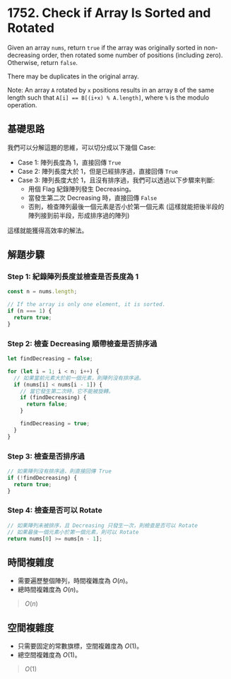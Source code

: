 # 1752. Check if Array Is Sorted and Rotated

Given an array `nums`, return `true` if the array was originally sorted in non-decreasing order, 
then rotated some number of positions (including zero). Otherwise, return `false`.

There may be duplicates in the original array.

Note: An array `A` rotated by `x` positions results in an array `B` of the same length such that 
`A[i] == B[(i+x) % A.length]`, where `%` is the modulo operation.

## 基礎思路

我們可以分解這題的思維，可以切分成以下幾個 Case:

- Case 1: 陣列長度為 1，直接回傳 `True`
- Case 2: 陣列長度大於 1，但是已經排序過，直接回傳 `True`
- Case 3: 陣列長度大於 1，且沒有排序過，我們可以透過以下步驟來判斷:
    - 用個 Flag 紀錄陣列發生 Decreasing。
    - 當發生第二次 Decreasing 時，直接回傳 `False`
    - 否則，檢查陣列最後一個元素是否小於第一個元素 (這樣就能把後半段的陣列接到前半段，形成排序過的陣列)

這樣就能獲得高效率的解法。

## 解題步驟

### Step 1: 紀錄陣列長度並檢查是否長度為 1

```typescript
const n = nums.length;

// If the array is only one element, it is sorted.
if (n === 1) {
  return true;
}
```

### Step 2: 檢查 Decreasing 順帶檢查是否排序過

```typescript
let findDecreasing = false;

for (let i = 1; i < n; i++) {
  // 如果當前元素大於前一個元素，則陣列沒有排序過。
  if (nums[i] < nums[i - 1]) {
    // 當它發生第二次時，它不能被旋轉。
    if (findDecreasing) {
      return false;
    }

    findDecreasing = true;
  }
}
```

### Step 3: 檢查是否排序過

```typescript
// 如果陣列沒有排序過，則直接回傳 True
if (!findDecreasing) {
  return true;
}
```

### Step 4: 檢查是否可以 Rotate

```typescript
// 如果陣列未被排序，且 Decreasing 只發生一次，則檢查是否可以 Rotate
// 如果最後一個元素小於第一個元素，則可以 Rotate
return nums[0] >= nums[n - 1];
```

## 時間複雜度

- 需要遍歷整個陣列，時間複雜度為 $O(n)$。
- 總時間複雜度為 $O(n)$。

> $O(n)$

## 空間複雜度

- 只需要固定的常數旗標，空間複雜度為 $O(1)$。
- 總空間複雜度為 $O(1)$。

> $O(1)$

